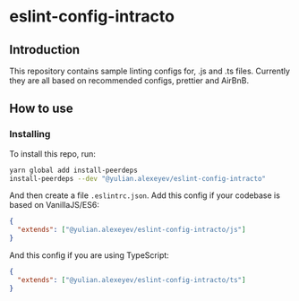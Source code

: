 # eslint-config-intracto

## Introduction

This repository contains sample linting configs for, .js and .ts files. Currently they are all based on recommended configs, prettier and AirBnB.

## How to use

### Installing

To install this repo, run:

```bash
yarn global add install-peerdeps
install-peerdeps --dev "@yulian.alexeyev/eslint-config-intracto"
```

And then create a file `.eslintrc.json`. Add this config if your codebase is based on VanillaJS/ES6:

```json
{
  "extends": ["@yulian.alexeyev/eslint-config-intracto/js"]
}
```

And this config if you are using TypeScript:

```json
{
  "extends": ["@yulian.alexeyev/eslint-config-intracto/ts"]
}
```
